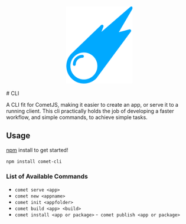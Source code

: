 <p align="center">
<a href="http://www.comet-dev.com">
<img src="https://raw.githubusercontent.com/comet-dev/cli/master/Drawing%20(6).png" width="180">
</a>
</p>
# CLI

A CLI fit for CometJS, making it easier to create an app, or serve it to a running client. This cli practically holds the job of developing a faster workflow, and simple commands, to achieve simple tasks.

## Usage
[npm](npmjs.org) install to get started!

```sh
npm install comet-cli
```
### List of Available Commands
- ```comet serve <app>```
- ```comet new <appname>```
- ```comet init <appfolder>```
- ```comet build <app> <build>```
- ```comet install <app or package>```
-``` comet publish <app or package>```

